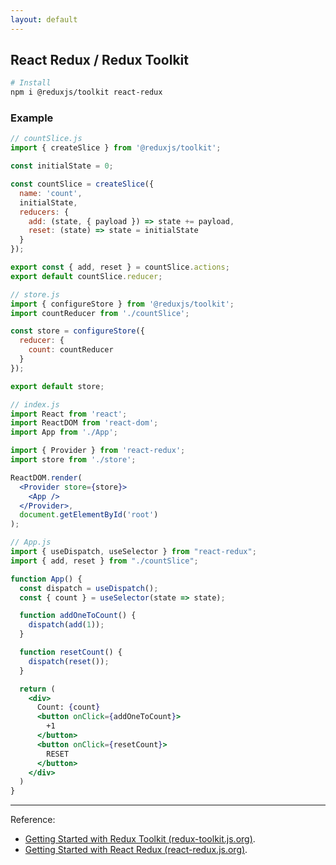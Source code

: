 ```yaml
---
layout: default
---
```

## React Redux / Redux Toolkit

```bash
# Install
npm i @reduxjs/toolkit react-redux
```

### Example

```js
// countSlice.js
import { createSlice } from '@reduxjs/toolkit';

const initialState = 0;

const countSlice = createSlice({
  name: 'count',
  initialState,
  reducers: {
    add: (state, { payload }) => state += payload,
    reset: (state) => state = initialState
  }
});

export const { add, reset } = countSlice.actions;
export default countSlice.reducer;
```

```js
// store.js
import { configureStore } from '@reduxjs/toolkit';
import countReducer from './countSlice';

const store = configureStore({
  reducer: {
    count: countReducer
  }
});

export default store;
```

```jsx
// index.js
import React from 'react';
import ReactDOM from 'react-dom';
import App from './App';

import { Provider } from 'react-redux';
import store from './store';

ReactDOM.render(
  <Provider store={store}>
    <App />
  </Provider>,
  document.getElementById('root')
);
```

```jsx
// App.js
import { useDispatch, useSelector } from "react-redux";
import { add, reset } from "./countSlice";

function App() {
  const dispatch = useDispatch();
  const { count } = useSelector(state => state);

  function addOneToCount() {
    dispatch(add(1));
  }

  function resetCount() {
    dispatch(reset());
  }

  return (
    <div>
      Count: {count}
      <button onClick={addOneToCount}>
        +1
      </button>
      <button onClick={resetCount}>
        RESET
      </button>
    </div>
  )
}
```

----

Reference:

- [Getting Started with Redux Toolkit (redux-toolkit.js.org)](https://redux-toolkit.js.org/introduction/getting-started).
- [Getting Started with React Redux (react-redux.js.org)](https://react-redux.js.org/introduction/getting-started).
